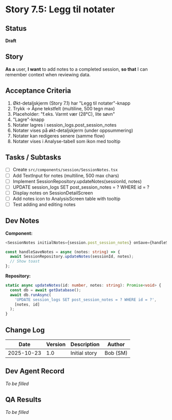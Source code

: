 # Story 7.5: Legg til notater

## Status
**Draft**

## Story
**As a** user, **I want** to add notes to a completed session, **so that** I can remember context when reviewing data.

## Acceptance Criteria
1. Økt-detaljskjerm (Story 7.1) har "Legg til notater"-knapp
2. Trykk → Åpne tekstfelt (multiline, 500 tegn max)
3. Placeholder: "f.eks. Varmt vær (28°C), lite søvn"
4. "Lagre"-knapp
5. Notater lagres i session_logs.post_session_notes
6. Notater vises på økt-detaljskjerm (under oppsummering)
7. Notater kan redigeres senere (samme flow)
8. Notater vises i Analyse-tabell som ikon med tooltip

## Tasks / Subtasks
- [ ] Create `src/components/session/SessionNotes.tsx`
- [ ] Add TextInput for notes (multiline, 500 max chars)
- [ ] Implement SessionRepository.updateNotes(sessionId, notes)
- [ ] UPDATE session_logs SET post_session_notes = ? WHERE id = ?
- [ ] Display notes on SessionDetailScreen
- [ ] Add notes icon to AnalysisScreen table with tooltip
- [ ] Test adding and editing notes

## Dev Notes
**Component:**
```typescript
<SessionNotes initialNotes={session.post_session_notes} onSave={handleSaveNotes} />

const handleSaveNotes = async (notes: string) => {
  await SessionRepository.updateNotes(sessionId, notes);
  // Show toast
};
```

**Repository:**
```typescript
static async updateNotes(id: number, notes: string): Promise<void> {
  const db = await getDatabase();
  await db.runAsync(
    'UPDATE session_logs SET post_session_notes = ? WHERE id = ?',
    [notes, id]
  );
}
```

## Change Log
| Date | Version | Description | Author |
|------|---------|-------------|--------|
| 2025-10-23 | 1.0 | Initial story | Bob (SM) |

## Dev Agent Record
*To be filled*

## QA Results
*To be filled*
